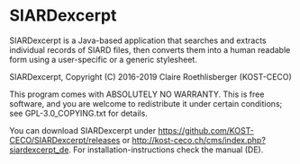 SIARDexcerpt
============

SIARDexcerpt is a Java-based application that searches and extracts individual records of SIARD files, then converts them into a human readable form using a user-specific or a generic stylesheet.

SIARDexcerpt, Copyright (C) 2016-2019 Claire Roethlisberger (KOST-CECO)

This program comes with ABSOLUTELY NO WARRANTY.
This is free software, and you are welcome to redistribute it under 
certain conditions; see GPL-3.0_COPYING.txt for details.

You can download SIARDexcerpt under https://github.com/KOST-CECO/SIARDexcerpt/releases or http://kost-ceco.ch/cms/index.php?siardexcerpt_de. 
For installation-instructions check the manual (DE).
